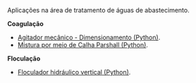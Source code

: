 Aplicações na área de tratamento de águas de abastecimento.

**Coagulação**

* [Agitador mecânico - Dimensionamento (Python)](https://github.com/lnrddev/programacaonaengenharia/blob/main/python_scripts/mistura_rapida_mecanizada_trat_agua.ipynb).
* [Mistura por meio de Calha Parshall (Python)](https://github.com/lnrddev/programacaonaengenharia/blob/main/python_scripts/mistura_rapida_calha_parshall_trat_agua.ipynb).

**Floculação**

* [Floculador hidráulico vertical (Python)](https://github.com/lnrddev/programacaonaengenharia/blob/main/python_scripts/floculador_hidraulico_vertical.ipynb).
